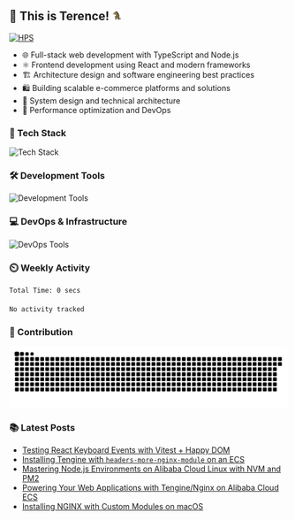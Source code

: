 ## 👋 This is Terence! <img src="./assets/horse.gif" height="20" width="20">


[![HPS](https://img.shields.io/badge/hyperse-30363D?style=for-the-badge&logo=GitHub-Sponsors&logoColor=#EA4AAA)](https://www.hyperse.net)

- 🌐 Full-stack web development with TypeScript and Node.js
- ⚛️ Frontend development using React and modern frameworks
- 🏗️ Architecture design and software engineering best practices
- 🛍️ Building scalable e-commerce platforms and solutions
- 🔧 System design and technical architecture
- 🚀 Performance optimization and DevOps


### 🔭 Tech Stack

![Tech Stack](https://skillicons.dev/icons?i=nodejs,typescript,tailwind,react,nestjs,next,html,css,sass,mui)

### 🛠 Development Tools

![Development Tools](https://skillicons.dev/icons?i=vscode,docker,kubernetes,aws,vercel,netlify,cloudflare,git,github,gitlab,githubactions)

### 💻 DevOps & Infrastructure

![DevOps Tools](https://skillicons.dev/icons?i=jenkins,terraform,ansible,prometheus,grafana)

### ⏲️ Weekly Activity

<!--START_SECTION:waka-->

```txt
Total Time: 0 secs

No activity tracked
```

<!--END_SECTION:waka-->

### 🚀 Contribution
<picture>
  <source media="(prefers-color-scheme: dark)" srcset="./assets/contribution-snake-dark.svg" />
  <source media="(prefers-color-scheme: light)" srcset="./assets/contribution-snake.svg" />
  <img alt="github-snake" src="./assets/contribution-snake.svg" />
</picture>

### 📚 Latest Posts
<!-- BLOG-POST-LIST:START -->
- [Testing React Keyboard Events with Vitest + Happy DOM](https://www.hyperse.net/blog/article/vitest/testing-react-keyboard-events-with-vitest)
- [Installing Tengine with `headers-more-nginx-module` on an ECS](https://www.hyperse.net/blog/article/cloud/install-nginx-on-alibaba-cloud-ecs)
- [Mastering Node.js Environments on Alibaba Cloud Linux with NVM and PM2](https://www.hyperse.net/blog/article/cloud/install-nodejs-on-alibaba-cloud-ecs)
- [Powering Your Web Applications with Tengine/Nginx on Alibaba Cloud ECS](https://www.hyperse.net/blog/article/cloud/setup-nginx-on-alibaba-cloud-ecs)
- [Installing NGINX with Custom Modules on macOS](https://www.hyperse.net/blog/article/dev-guides/install-nginx-on-macos)
<!-- BLOG-POST-LIST:END -->